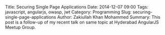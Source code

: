 Title: Securing Single Page Applications
Date: 2014-12-07 09:00
Tags: javascript, angularjs, owasp, jwt
Category: Programming
Slug: securing-single-page-applications
Author: Zakiullah Khan Mohammed
Summary: This post is a follow-up of my recent talk on same topic at Hyderabad AngularJS Meetup Group.

<script async class="speakerdeck-embed" data-id="af546d305fee013282111a5f70c2df49" data-ratio="1.77777777777778" src="//speakerdeck.com/assets/embed.js"></script>